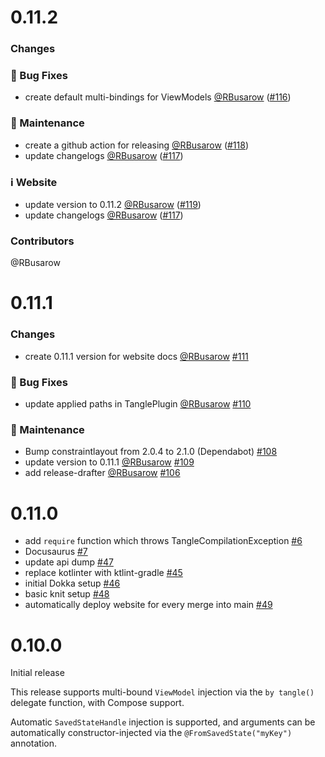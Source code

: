 # 0.11.2
### Changes

### 🐛 Bug Fixes

- create default multi-bindings for ViewModels [@RBusarow](https://github.com/RBusarow) ([#116](https://github.com/rbusarow/Tangle/pull/116))

### 🧰 Maintenance

- create a github action for releasing [@RBusarow](https://github.com/RBusarow) ([#118](https://github.com/rbusarow/Tangle/pull/118))
- update changelogs [@RBusarow](https://github.com/RBusarow) ([#117](https://github.com/rbusarow/Tangle/pull/117))

### ℹ️ Website

- update version to 0.11.2 [@RBusarow](https://github.com/RBusarow) ([#119](https://github.com/rbusarow/Tangle/pull/119))
- update changelogs [@RBusarow](https://github.com/RBusarow) ([#117](https://github.com/rbusarow/Tangle/pull/117))

### Contributors

@RBusarow


# 0.11.1
### Changes

- create 0.11.1 version for website docs [@RBusarow](https://github.com/RBusarow) [#111](https://github.com/rbusarow/Tangle/pull/111)

### 🐛 Bug Fixes

- update applied paths in TanglePlugin [@RBusarow](https://github.com/RBusarow) [#110](https://github.com/rbusarow/Tangle/pull/110)

### 🧰 Maintenance

- Bump constraintlayout from 2.0.4 to 2.1.0 (Dependabot) [#108](https://github.com/rbusarow/Tangle/pull/108)
- update version to 0.11.1 [@RBusarow](https://github.com/RBusarow) [#109](https://github.com/rbusarow/Tangle/pull/109)
- add release-drafter [@RBusarow](https://github.com/RBusarow) [#106](https://github.com/rbusarow/Tangle/pull/106)

# 0.11.0

- add `require` function which throws TangleCompilationException [#6](https://github.com/rbusarow/Tangle/pull/6)
- Docusaurus [#7](https://github.com/rbusarow/Tangle/pull/7)
- update api dump [#47](https://github.com/rbusarow/Tangle/pull/47)
- replace kotlinter with ktlint-gradle [#45](https://github.com/rbusarow/Tangle/pull/45)
- initial Dokka setup [#46](https://github.com/rbusarow/Tangle/pull/46)
- basic knit setup [#48](https://github.com/rbusarow/Tangle/pull/48)
- automatically deploy website for every merge into main [#49](https://github.com/rbusarow/Tangle/pull/49)

# 0.10.0

Initial release

This release supports multi-bound `ViewModel` injection via the `by tangle()` delegate function,
with Compose support.

Automatic `SavedStateHandle` injection is supported, and arguments can be automatically
constructor-injected via the `@FromSavedState("myKey")` annotation.

